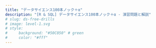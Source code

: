 ```yaml
---
title: "データサイエンス100本ノック＋α"
description: "[R & SQL] データサイエンス100本ノック＋α - 演習問題と解説"
# slug: ds-free-drills
# image: level-1.svg
# style:
#     background: "#50C050" # green
#     color: "#fff"
---
```


